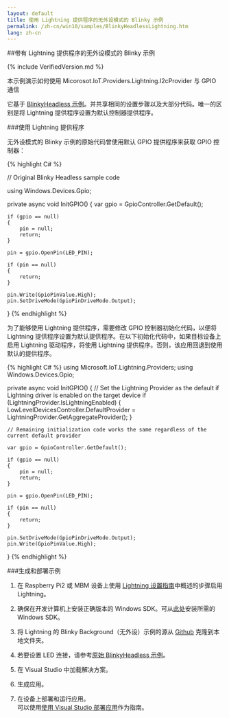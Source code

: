 ```yaml
---
layout: default
title: 使用 Lightning 提供程序的无外设模式的 Blinky 示例
permalink: /zh-cn/win10/samples/BlinkyHeadlessLightning.htm
lang: zh-cn
---
```


##带有 Lightning 提供程序的无外设模式的 Blinky 示例

{% include VerifiedVersion.md %}

本示例演示如何使用 Micorosot.IoT.Providers.Lightning.I2cProvider 与 GPIO 通信

它基于 [BlinkyHeadless 示例]({{site.baseurl}}/{{page.lang}}/win10/samples/BlinkyHeadless.htm)。并共享相同的设置步骤以及大部分代码。唯一的区别是将 Lightning 提供程序设置为默认控制器提供程序。

###使用 Lightning 提供程序

无外设模式的 Blinky 示例的原始代码曾使用默认 GPIO 提供程序来获取 GPIO 控制器：

{% highlight C# %}

// Original Blinky Headless sample code

using Windows.Devices.Gpio;

private async void InitGPIO()
{
    var gpio = GpioController.GetDefault();

    if (gpio == null)
    {
        pin = null;
        return;
    }

    pin = gpio.OpenPin(LED_PIN);

    if (pin == null)
    {
        return;
    }

    pin.Write(GpioPinValue.High);
    pin.SetDriveMode(GpioPinDriveMode.Output);
}
{% endhighlight %}

为了能够使用 Lightning 提供程序，需要修改 GPIO 控制器初始化代码，以便将 Lightning 提供程序设置为默认提供程序。在以下初始化代码中，如果目标设备上启用 Lightning 驱动程序，将使用 Lightning 提供程序。否则，该应用回退到使用默认的提供程序。

{% highlight C# %}
using Microsoft.IoT.Lightning.Providers;
using Windows.Devices.Gpio;

private async void InitGPIO()
{
    // Set the Lightning Provider as the default if Lightning driver is enabled on the target device
    if (LightningProvider.IsLightningEnabled)
    {
        LowLevelDevicesController.DefaultProvider = LightningProvider.GetAggregateProvider();
    }

    // Remaining initialization code works the same regardless of the current default provider

    var gpio = GpioController.GetDefault();

    if (gpio == null)
    {
        pin = null;
        return;
    }

    pin = gpio.OpenPin(LED_PIN);

    if (pin == null)
    {
        return;
    }

    pin.SetDriveMode(GpioPinDriveMode.Output);
    pin.Write(GpioPinValue.High);
}
{% endhighlight %}


###生成和部署示例

1. 在 Raspberry Pi2 或 MBM 设备上使用 [Lightning 设置指南]({{site.baseurl}}/{{page.lang}}/win10/LightningSetup.htm)中概述的步骤启用 Lightning。

1. 确保在开发计算机上安装正确版本的 Windows SDK。可从[此处](https://dev.windows.com/zh-cn/downloads/windows-10-developer-preview)安装所需的 Windows SDK。

1. 将 Lightning 的 Blinky Background（无外设）示例的源从 [Github](https://github.com/ms-iot/BusProviders/tree/develop/Microsoft.IoT.Lightning.Providers) 克隆到本地文件夹。

1. 若要设置 LED 连接，请参考[原始 BlinkyHeadless 示例]({{site.baseurl}}/{{page.lang}}/win10/samples/BlinkyHeadless.htm)。

1. 在 Visual Studio 中加载解决方案。

1. 生成应用。

1. 在设备上部署和运行应用。<br/> 可以使用[使用 Visual Studio 部署应用]({{site.baseurl}}/{{page.lang}}/win10/AppDeployment.htm)作为指南。

